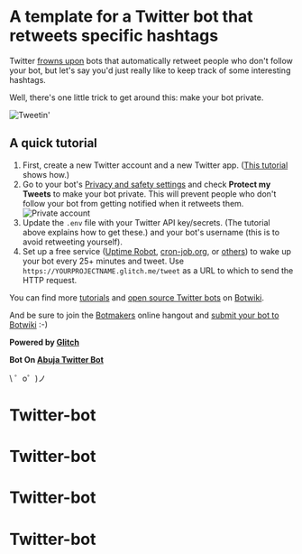 A template for a Twitter bot that retweets specific hashtags
=============================================================

Twitter [frowns upon](https://support.twitter.com/articles/76915) bots that automatically retweet people who don't follow your bot, but let's say you'd just really like to keep track of some interesting hashtags.

Well, there's one little trick to get around this: make your bot private.

![Tweetin'](https://cdn.gomix.com/4032b241-bff8-473e-aa6b-eb0c92a4bd06%2Ftweeting.gif)


## A quick tutorial

1. First, create a new Twitter account and a new Twitter app. ([This tutorial](https://botwiki.org/tutorials/how-to-create-a-twitter-app/) shows how.)
2. Go to your bot's [Privacy and safety settings](https://twitter.com/settings/safety) and check **Protect my Tweets** to make your bot private. This will prevent people who don't follow your bot from getting notified when it retweets them.
![Private account](https://cdn.glitch.com/b5a6d436-d8a7-44ca-b3aa-305375368a38%2Fprotected-tweets.PNG?1495634675486)
3. Update the `.env` file with your Twitter API key/secrets. (The tutorial above explains how to get these.) and your bot's username (this is to avoid retweeting yourself).
4. Set up a free service ([Uptime Robot](https://uptimerobot.com/), [cron-job.org](https://cron-job.org/en/), or [others](https://www.google.com/search?q=free+web+cron)) to wake up your bot every 25+ minutes and tweet. Use `https://YOURPROJECTNAME.glitch.me/tweet` as a URL to which to send the HTTP request.

You can find more [tutorials](https://botwiki.org/tutorials/twitterbots/#tutorials-nodejs) and [open source Twitter bots](https://botwiki.org/tag/twitter+bot+opensource+nodejs/) on [Botwiki](https://botwiki.org).

And be sure to join the [Botmakers](https://botmakers.org/) online hangout and [submit your bot to Botwiki](https://botwiki.org/submit-your-bot) :-)

**Powered by [Glitch](https://glitch.com)**

**Bot On  [Abuja Twitter Bot](https://twitter.com/abuja_bot)**

\ ゜o゜)ノ
# Twitter-bot
# Twitter-bot
# Twitter-bot
# Twitter-bot
